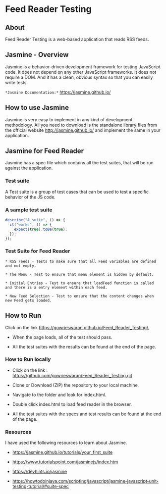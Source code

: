 # Feed Reader Testing

## About

Feed Reader Testing is a web-based application that reads RSS feeds.

## Jasmine - Overview

Jasmine is a behavior-driven development framework for testing JavaScript code. It does not depend on any other JavaScript frameworks. It does not require a DOM. And it has a clean, obvious syntax so that you can easily write tests.

`*Jasmine Documentation:*` <https://jasmine.github.io/>

## How to use Jasmine

Jasmine is very easy to implement in any kind of development methodology. All you need to download is the standalone library files from the official website <http://jasmine.github.io/> and implement the same in your application.

## Jasmine for Feed Reader

Jasmine has a spec file which contains all the test suites, that will be run against the application.

### Test suite

A Test suite is a group of test cases that can be used to test a specific behavior of the JS code.

### A sample test suite

```javascript
describe("A suite", () => {
  it("works", () => {
    expect(true).toBe(true);
  });
});
```

### Test Suite for Feed Reader

    * RSS Feeds - Tests to make sure that all Feed variables are defined and not empty.

    * The Menu - Test to ensure that menu element is hidden by default.

    * Initial Entries - Test to ensure that loadFeed function is called and there is a entry element within each feed.

    * New Feed Selection - Test to ensure that the content changes when new Feed gets loaded.

## How to Run

Click on the link <https://gowrieswaran.github.io/Feed_Reader_Testing/.>

- When the page loads, all of the test should pass.

- All the test suites with the results can be found at the end of the page.

### How to Run locally

- Click on the link : https://github.com/gowrieswaran/Feed_Reader_Testing.git

- Clone or Download (ZIP) the repository to your local machine.

- Navigate to the folder and look for index.html.

- Double click index.html to load feed reader in the browser.

- All the test suites with the specs and test results can be found at the end of the page.

### Resources 

I have used the following resources to learn about Jasmine.

- <https://jasmine.github.io/tutorials/your_first_suite>

- <https://www.tutorialspoint.com/jasminejs/index.htm>

- <https://devhints.io/jasmine>

- <https://howtodoinjava.com/scripting/javascript/jasmine-javascript-unit-testing-tutorial/#suite-spec>

